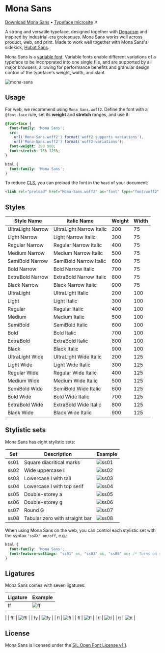 # Mona Sans

[Download Mona Sans](https://github.com/github/mona-sans/releases/latest) • [Typeface microsite](https://github.com/mona-sans) ↗️

A strong and versatile typeface, designed together with [Degarism](https://degarism.com/) and inspired by industrial-era grotesques. Mona Sans works well across product, web, and print. Made to work well together with  Mona Sans's sidekick, [Hubot Sans](https://github.com/github/hubot-sans).

Mona Sans is a [variable font](https://web.dev/variable-fonts/). Variable fonts enable different variations of a typeface to be incorporated into one single file, and are supported by all major browsers, allowing for performance benefits and granular design control of the typeface's weight, width, and slant.

![mona-sans](https://user-images.githubusercontent.com/99746865/200648883-dbd47e9a-9d95-483e-aef6-1bfa602eb942.png)

## Usage

For web, we recommend using `Mona Sans.woff2`. Define the font with a `@font-face` rule, set its **weight** and **stretch** ranges, and use it:

```css
@font-face {
  font-family: 'Mona Sans';
  src:
    url('Mona-Sans.woff2') format('woff2 supports variations'),
    url('Mona-Sans.woff2') format('woff2-variations');
  font-weight: 200 900;
  font-stretch: 75% 125%;
}

html {
  font-family: 'Mona Sans';
}
```

To reduce [CLS](https://web.dev/cls/), you can preload the font in the `head` of your document:

```html
<link rel="preload" href="Mona-Sans.woff2" as="font" type="font/woff2" crossorigin>
```

## Styles
| Style Name | Italic Name | Weight | Width |
| --- | --- | --- | --- |
| UltraLight Narrow | UltraLight Narrow Italic | 200 | 75 |
| Light Narrow | Light Narrow Italic | 300 | 75 |
| Regular Narrow | Regular Narrow Italic | 400 | 75 |
| Medium Narrow | Medium Narrow Italic | 500 | 75 |
| SemiBold Narrow | SemiBold Narrow Italic | 600 | 75 |
| Bold Narrow | Bold Narrow Italic | 700 | 75 |
| ExtraBold Narrow | ExtraBold Narrow Italic | 800 | 75 |
| Black Narrow | Black Narrow Italic | 900 | 75 |
| UltraLight | UltraLight Italic | 200 | 100 |
| Light | Light Italic | 300 | 100 |
| Regular | Regular Italic | 400 | 100 |
| Medium | Medium Italic | 500 | 100 |
| SemiBold | SemiBold Italic | 600 | 100 |
| Bold | Bold Italic | 700 | 100 |
| ExtraBold | ExtraBold Italic | 800 | 100 |
| Black | Black Italic | 900 | 100 |
| UltraLight Wide | UltraLight Wide Italic | 200 | 125 |
| Light Wide | Light Wide Italic | 300 | 125 |
| Regular Wide | Regular Wide Italic | 400 | 125 |
| Medium Wide | Medium Wide Italic | 500 | 125 |
| SemiBold Wide | SemiBold Wide Italic | 600 | 125 |
| Bold Wide | Bold Wide Italic | 700 | 125 |
| ExtraBold Wide | ExtraBold Wide Italic | 800 | 125 |
| Black Wide | Black Wide Italic | 900 | 125 |

## Stylistic sets

Mona Sans has eight stylistic sets:

| Set | Description | Example |
| --- | --- | --- | 
| ss01 | Square diacritical marks | ![ss01](https://github.com/user-attachments/assets/18fa3132-6839-4ef9-afd9-c75a082899ef) |
| ss02 | Wide uppercase I | ![ss02](https://github.com/user-attachments/assets/a0de7f9c-f9c0-4583-ac32-a10d25a54328) |
| ss03 | Lowercase l with tail | ![ss03](https://github.com/user-attachments/assets/8594effd-0528-4af9-8c58-0dfba66b2b45) |
| ss04 | Lowercase l with top serif | ![ss04](https://github.com/user-attachments/assets/7c7610a9-947e-45d5-80fc-71849a257d82) |
| ss05 | Double-storey a | ![ss05](https://github.com/user-attachments/assets/d31a11b8-1809-4a34-bbcb-b8b7057ddef0) |
| ss06 | Double-storey g | ![ss06](https://github.com/user-attachments/assets/ca8bef04-68d8-4c36-bfa6-8313d5642a9d) |
| ss07 | Round G | ![ss07](https://github.com/user-attachments/assets/4d5fb045-df90-4dc7-8dbb-3f2a271477df) |
| ss08 | Tabular zero with straight bar | ![ss08](https://github.com/user-attachments/assets/6c54f0eb-0054-4876-a366-1c00d955b89b) |

When using Mona Sans on the web, you can control each stylistic set with the syntax `"ssXX" on/off`, e.g.:

```css
html {
  font-family: 'Mona Sans';
  font-feature-settings: "ss01" on, "ss03" on, "ss05" on; /* Turns on square diacritical marks, small letter L distinct from capital I, and alternative small letter g */
}
```

## Ligatures

Mona Sans comes with seven ligatures:

| Ligature | Example |
| --- | --- | 
| ff | ![ff](https://github.com/user-attachments/assets/257cf188-808c-4bfc-9087-61dedf4c1e6f)
 | 
| ffi | ![ffi](https://github.com/user-attachments/assets/f7c92ef1-90ef-4bec-9f00-1a4c522e1c73)
 | 
| fy | ![fy](https://github.com/user-attachments/assets/232ead1c-09bd-4567-b17f-9d2651edef63)
 | 
| fi | ![fi](https://github.com/user-attachments/assets/2cd901e4-f077-449d-ad6a-eec683b7f402)
 | 
| fl | ![fl](https://github.com/user-attachments/assets/c0591522-f273-48fd-a0f5-0e2c77df6e9a)
 | 
| ti | ![ti](https://github.com/user-attachments/assets/556aab9f-e8f5-40dd-b8d2-70903d0cab65)
 | 
| tt | ![tt](https://github.com/user-attachments/assets/d0392c30-2b8c-4646-b578-0ae66a328505)
 | 

## License
Mona Sans is licensed under the [SIL Open Font License v1.1](https://scripts.sil.org/OFL).
